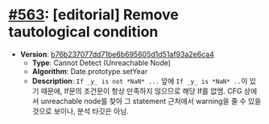 # [#563](https://github.com/tc39/ecma262/pull/563/files): [editorial] Remove tautological condition 

- **Version**: [b76b237077dd71be6b695605d1d51af93a2e6ca4](https://github.com/tc39/ecma262/commit/b76b237077dd71be6b695605d1d51af93a2e6ca4)
  - **Type**: Cannot Detect (Unreachable Node)
  - **Algorithm**: Date.prototype.setYear
  - **Description**: `If _y_ is not *NaN* ...` 앞에 `If _y_ is *NaN* ..`이 있기 때문에, If문의 조건문이 항상 만족하지 않으므로 해당 If를 없앰. CFG 상에서 unreachable node를 찾아 그 statement 근처에서 warning을 줄 수 있을 것으로 보이나, 분석 타깃은 아님.

